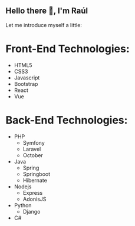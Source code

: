 ## Hello there 👋, I'm Raúl

Let me introduce myself a little:

# Front-End Technologies:
- HTML5
- CSS3
- Javascript
- Bootstrap
- React
- Vue

# Back-End Technologies:
- PHP
    - Symfony
    - Laravel
    - October
- Java
    - Spring
    - Springboot
    - Hibernate
- Nodejs
    - Express
    - AdonisJS
- Python
    - Django
- C#
